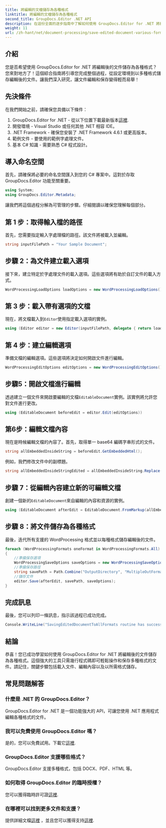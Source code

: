 ```yaml
---
title: 將編輯的文檔儲存為各種格式
linktitle: 將編輯的文檔儲存為各種格式
second_title: GroupDocs.Editor .NET API
description: 在這份全面的逐步指南中了解如何使用 GroupDocs.Editor for .NET 將編輯後的文件儲存為各種格式。
weight: 11
url: /zh-hant/net/document-processing/save-edited-document-various-formats/
---
```

## 介紹
您是否希望使用 GroupDocs.Editor for .NET 將編輯後的文件儲存為各種格式？您來對地方了！這個綜合指南將引導您完成整個過程，從設定環境到以多種格式儲存編輯後的文件。讓我們深入研究，讓文件編輯和保存變得輕而易舉！
## 先決條件
在我們開始之前，請確保您具備以下條件：
1.  GroupDocs.Editor for .NET - 從以下位置下載最新版本[這裡](https://releases.groupdocs.com/editor/net/).
2. 開發環境 - Visual Studio 或任何其他 .NET 相容 IDE。
3. .NET Framework - 確保您安裝了 .NET Framework 4.6.1 或更高版本。
4. 範例文件 - 要使用的範例字處理文件。
5. 基本 C# 知識 - 需要熟悉 C# 程式設計。
## 導入命名空間
首先，請確保將必要的命名空間匯入到您的 C# 專案中。這對於存取 GroupDocs.Editor 功能至關重要。
```csharp
using System;
using GroupDocs.Editor.Metadata;
```
讓我們將這個過程分解為可管理的步驟。仔細閱讀以確保您理解每個部分。
## 第 1 步：取得輸入檔的路徑
首先，您需要指定輸入字處理檔的路徑。該文件將被載入並編輯。
```csharp
string inputFilePath = "Your Sample Document";
```
## 步驟 2：為文件建立載入選項
接下來，建立特定於字處理文件的載入選項。這些選項將有助於自訂文件的載入方式。
```csharp
WordProcessingLoadOptions loadOptions = new WordProcessingLoadOptions();
```
## 第 3 步：載入帶有選項的文檔
現在，將文檔載入到`Editor`使用指定載入選項的實例。
```csharp
using (Editor editor = new Editor(inputFilePath, delegate { return loadOptions; }))
```
## 第 4 步：建立編輯選項
準備文檔的編輯選項。這些選項將決定如何開啟文件進行編輯。
```csharp
WordProcessingEditOptions editOptions = new WordProcessingEditOptions();
```
## 步驟5：開啟文檔進行編輯
透過建立一個文件來開啟要編輯的文檔`EditableDocument`實例。該實例將允許您對文件進行更改。
```csharp
using (EditableDocument beforeEdit = editor.Edit(editOptions))
```
## 第6步：編輯文檔內容
現在是時候編輯文檔的內容了。首先，取得單一 base64 編碼字串形式的文件。
```csharp
string allEmbeddedInsideString = beforeEdit.GetEmbeddedHtml();
```
例如，我們修改文件中的副標題。
```csharp
string allEmbeddedInsideStringEdited = allEmbeddedInsideString.Replace("Subtitle", "Edited subtitle");
```
## 步驟 7：從編輯內容建立新的可編輯文檔
創建一個新的`EditableDocument`來自編輯的內容和資源的實例。
```csharp
using (EditableDocument afterEdit = EditableDocument.FromMarkup(allEmbeddedInsideStringEdited, null))
```
## 步驟 8：將文件儲存為各種格式
最後，迭代所有支援的 WordProcessing 格式並以每種格式儲存編輯後的文件。
```csharp
foreach (WordProcessingFormats oneFormat in WordProcessingFormats.All)
{
    //準備保存選項
    WordProcessingSaveOptions saveOptions = new WordProcessingSaveOptions(oneFormat);
    //準備保存路徑
    string savePath = Path.Combine("OutputDirectory", "MultipleOutFormats." + saveOptions.OutputFormat.Extension);
    //儲存文件
    editor.Save(afterEdit, savePath, saveOptions);
}
```
## 完成訊息
最後，您可以列印一條訊息，指示該過程已成功完成。
```csharp
Console.WriteLine("SavingEditedDocumentToAllFormats routine has successfully finished");
```
## 結論
恭喜！您已成功學習如何使用 GroupDocs.Editor for .NET 將編輯後的文件儲存為各種格式。這個強大的工具只需幾行程式碼即可輕鬆操作和保存多種格式的文件。請記住，關鍵步驟包括載入文件、編輯內容以及以所需格式儲存。
## 常見問題解答
### 什麼是 .NET 的 GroupDocs.Editor？
GroupDocs.Editor for .NET 是一個功能強大的 API，可讓您使用 .NET 應用程式編輯各種格式的文件。
### 我可以免費使用 GroupDocs.Editor 嗎？
是的，您可以免費試用。下載它[這裡](https://releases.groupdocs.com/).
### GroupDocs.Editor 支援哪些格式？
GroupDocs.Editor 支援多種格式，包括 DOCX、PDF、HTML 等。
### 如何取得 GroupDocs.Editor 的臨時授權？
您可以獲得臨時許可證[這裡](https://purchase.groupdocs.com/temporary-license/).
### 在哪裡可以找到更多文件和支援？
提供詳細文檔[這裡](https://tutorials.groupdocs.com/editor/net/) ，並且您可以獲得支持[這裡](https://forum.groupdocs.com/c/editor/20).
